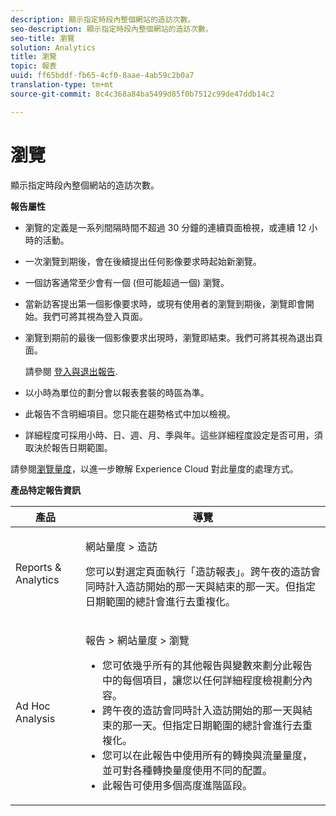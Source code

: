 ```yaml
---
description: 顯示指定時段內整個網站的造訪次數。
seo-description: 顯示指定時段內整個網站的造訪次數。
seo-title: 瀏覽
solution: Analytics
title: 瀏覽
topic: 報表
uuid: ff65bddf-fb65-4cf0-8aae-4ab59c2b0a7
translation-type: tm+mt
source-git-commit: 8c4c368a84ba5499d85f0b7512c99de47ddb14c2

---
```



# 瀏覽

顯示指定時段內整個網站的造訪次數。

**報告屬性**

* 瀏覽的定義是一系列間隔時間不超過 30 分鐘的連續頁面檢視，或連續 12 小時的活動。
* 一次瀏覽到期後，會在後續提出任何影像要求時起始新瀏覽。
* 一個訪客通常至少會有一個 (但可能超過一個) 瀏覽。
* 當新訪客提出第一個影像要求時，或現有使用者的瀏覽到期後，瀏覽即會開始。我們可將其視為登入頁面。
* 瀏覽到期前的最後一個影像要求出現時，瀏覽即結束。我們可將其視為退出頁面。

   請參閱 [登入與退出報告](/help/components/c-variables/dimensionslist/reports-entries-exits.md).
* 以小時為單位的劃分會以報表套裝的時區為準。
* 此報告不含明細項目。您只能在趨勢格式中加以檢視。
* 詳細程度可採用小時、日、週、月、季與年。這些詳細程度設定是否可用，須取決於報告日期範圍。

請參閱[瀏覽量度](/help/components/c-variables/c-metrics/metrics-visit.md)，以進一步瞭解 Experience Cloud 對此量度的處理方式。

**產品特定報告資訊**

<table id="table_3138CA443CAC4F55838216E8B8786EE2"> 
 <thead> 
  <tr> 
   <th colname="col1" class="entry"> 產品 </th> 
   <th colname="col2" class="entry"> 導覽 </th> 
  </tr> 
 </thead>
 <tbody> 
  <tr> 
   <td colname="col1"> <p> Reports &amp; Analytics </p> </td> 
   <td colname="col2"> <p> <span class="uicontrol"> 網站量度</span> &gt; <span class="uicontrol">造訪</span> </p> <p>您可以對選定頁面執行<span class="wintitle">「造訪報表」</span>。跨午夜的造訪會同時計入造訪開始的那一天與結束的那一天。但指定日期範圍的總計會進行去重複化。 </p> </td> 
  </tr> 
  <tr> 
   <td colname="col1"> <p> Ad Hoc Analysis </p> </td> 
   <td colname="col2"> <p> <span class="uicontrol"> 報告</span> &gt; <span class="uicontrol">網站量度</span> &gt; <span class="uicontrol">瀏覽</span> </p> 
    <ul id="ul_73FEE02C129041D6A63F2DB07676960F"> 
     <li id="li_CC3BB22DE97941EB8032BE4421FFC173"> 您可依幾乎所有的其他報告與變數來劃分此報告中的每個項目，讓您以任何詳細程度檢視劃分內容。 </li> 
     <li id="li_D53D480D73264D47945C9E1202B7BD4F">跨午夜的造訪會同時計入造訪開始的那一天與結束的那一天。但指定日期範圍的總計會進行去重複化。 </li> 
     <li id="li_B8BCC584F95B407DB87F5EA57CC88F62">您可以在此報告中使用所有的轉換與流量量度，並可對各種轉換量度使用不同的配置。 </li> 
     <li id="li_0F342D3DCFF44ABAB79BD0F9E7F43E1E">此報告可使用多個高度進階區段。 </li> 
    </ul> </td> 
  </tr> 
 </tbody> 
</table>

